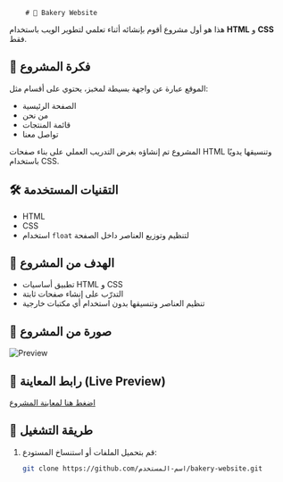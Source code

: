         # 🍞 Bakery Website

هذا هو أول مشروع أقوم بإنشائه أثناء تعلمي لتطوير الويب باستخدام **HTML** و **CSS** فقط.

## 📌 فكرة المشروع
الموقع عبارة عن واجهة بسيطة لمخبز، يحتوي على أقسام مثل:
- الصفحة الرئيسية
- من نحن
- قائمة المنتجات
- تواصل معنا

المشروع تم إنشاؤه بغرض التدريب العملي على بناء صفحات HTML وتنسيقها يدويًا باستخدام CSS.

## 🛠️ التقنيات المستخدمة
- HTML
- CSS
- استخدام `float` لتنظيم وتوزيع العناصر داخل الصفحة

## 🎯 الهدف من المشروع
- تطبيق أساسيات HTML و CSS
- التدرّب على إنشاء صفحات ثابتة
- تنظيم العناصر وتنسيقها بدون استخدام أي مكتبات خارجية

## 📸 صورة من المشروع
![Preview](رابط_الصورة_هنا)

## 🔗 رابط المعاينة (Live Preview)
[اضغط هنا لمعاينة المشروع](رابط_المشروع_هنا)

## 📁 طريقة التشغيل
1. قم بتحميل الملفات أو استنساخ المستودع:
   ```bash
   git clone https://github.com/اسم-المستخدم/bakery-website.git
               

